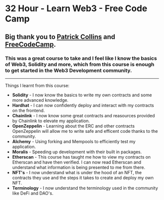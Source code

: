 # 32 Hour - Learn Web3 - Free Code Camp

## Big thank you to [Patrick Collins](https://twitter.com/PatrickAlphaC) and [FreeCodeCamp](https://twitter.com/freeCodeCamp).

### This was a great course to take and I feel like I know the basics of Web3, Solidity and more, which from this course is enough to get started in the Web3 Development community.

---

Things I learnt from this course:

- **Solidity** - I now know the basics to write my own contracts and some more advanced knowledge.
- **Hardhat** - I can now confidently deploy and interact with my contracts on the frontend.
- **Chainlink** - I now know some great contracts and reasources provided by Chainlink to elevate my application.
- **OpenZeppelin** - Learning about the ERC and other contracts OpenZeppelin will allow me to write safe and efficent code thanks to the community.
- **Alchemy** - Using forking and Mempools to efficiently test my application.
- **Moralis** - Speeding up development with their built in packages.
- **Etherscan** - This course has taught me how to view my contracts on Etherscan and have then verified. I can now read Etherscan and understand what information is being presented to me from there.
- **NFT's** - I now understand what is under the hood of an NFT, the contracts they use and the steps it takes to create and deploy my own NFT.
- **Terminology** - I now understand the terminology used in the community like DeFi and DAO's.
